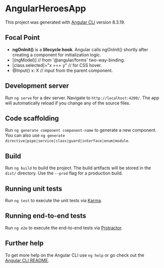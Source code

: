 # AngularHeroesApp

This project was generated with [Angular CLI](https://github.com/angular/angular-cli) version 8.3.19.

## Focal Point

- **ngOnInit()** is a **lifecycle hook**. Angular calls ngOnInit() shortly after creating a component for initialization logic.
- [(ngModel)]  // from '@angular/forms' two-way-binding.
- [class.selected]="x === y"  // for CSS hover.
- @Input() x: X  // input from the parent component.

## Development server

Run `ng serve` for a dev server. Navigate to `http://localhost:4200/`. The app will automatically reload if you change any of the source files.

## Code scaffolding

Run `ng generate component component-name` to generate a new component. You can also use `ng generate directive|pipe|service|class|guard|interface|enum|module`.

## Build

Run `ng build` to build the project. The build artifacts will be stored in the `dist/` directory. Use the `--prod` flag for a production build.

## Running unit tests

Run `ng test` to execute the unit tests via [Karma](https://karma-runner.github.io).

## Running end-to-end tests

Run `ng e2e` to execute the end-to-end tests via [Protractor](http://www.protractortest.org/).

## Further help

To get more help on the Angular CLI use `ng help` or go check out the [Angular CLI README](https://github.com/angular/angular-cli/blob/master/README.md).
